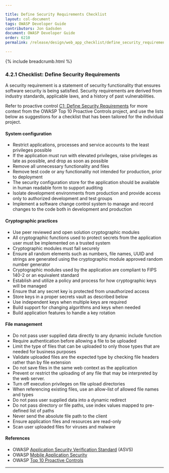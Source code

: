 ```yaml
---

title: Define Security Requirements Checklist
layout: col-document
tags: OWASP Developer Guide
contributors: Jon Gadsden
document: OWASP Developer Guide
order: 6210
permalink: /release/design/web_app_checklist/define_security_requirements/

---
```


{% include breadcrumb.html %}

### 4.2.1 Checklist: Define Security Requirements

A security requirement is a statement of security functionality that ensures software security is being satisfied.
Security requirements are derived from industry standards, applicable laws, and a history of past vulnerabilities.

Refer to proactive control [C1: Define Security Requirements][control1]
for more context from the OWASP Top 10 Proactive Controls project,
and use the lists below as suggestions for a checklist that has been tailored for the individual project.

#### System configuration

* Restrict applications, processes and service accounts to the least privileges possible
* If the application must run with elevated privileges, raise privileges as late as possible, and drop as soon as possible
* Remove all unnecessary functionality and files
* Remove test code or any functionality not intended for production, prior to deployment
* The security configuration store for the application should be available in human readable form to support auditing
* Isolate development environments from production and provide access only to authorized development and test groups
* Implement a software change control system to manage and record changes to the code both in development and production

#### Cryptographic practices

* Use peer reviewed and open solution cryptographic modules
* All cryptographic functions used to protect secrets from the application user must be implemented on a trusted system
* Cryptographic modules must fail securely
* Ensure all random elements such as numbers, file names, UUID and strings are generated
    using the cryptographic module approved random number generator
* Cryptographic modules used by the application are compliant to FIPS 140-2 or an equivalent standard
* Establish and utilize a policy and process for how cryptographic keys will be managed
* Ensure that any secret key is protected from unauthorized access
* Store keys in a proper secrets vault as described below
* Use independent keys when multiple keys are required
* Build support for changing algorithms and keys when needed
* Build application features to handle a key rotation

#### File management

* Do not pass user supplied data directly to any dynamic include function
* Require authentication before allowing a file to be uploaded
* Limit the type of files that can be uploaded to only those types that are needed for business purposes
* Validate uploaded files are the expected type by checking file headers rather than by file extension
* Do not save files in the same web context as the application
* Prevent or restrict the uploading of any file that may be interpreted by the web server.
* Turn off execution privileges on file upload directories
* When referencing existing files, use an allow-list of allowed file names and types
* Do not pass user supplied data into a dynamic redirect
* Do not pass directory or file paths, use index values mapped to pre-defined list of paths
* Never send the absolute file path to the client
* Ensure application files and resources are read-only
* Scan user uploaded files for viruses and malware

#### References

* OWASP [Application Security Verification Standard][asvs] (ASVS)
* OWASP [Mobile Application Security][mas]
* OWASP [Top 10 Proactive Controls][proactive10]

----

[asvs]: https://owasp.org/www-project-application-security-verification-standard/
[control1]: https://owasp.org/www-project-proactive-controls/v3/en/c1-security-requirements
[mas]: https://mas.owasp.org/
[proactive10]: https://owasp.org/www-project-proactive-controls/
